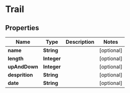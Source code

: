 

# Trail

## Properties

Name | Type | Description | Notes
------------ | ------------- | ------------- | -------------
**name** | **String** |  |  [optional]
**length** | **Integer** |  |  [optional]
**upAndDown** | **Integer** |  |  [optional]
**desprition** | **String** |  |  [optional]
**date** | **String** |  |  [optional]



